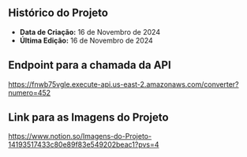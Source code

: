 ## Histórico do Projeto ##
- **Data de Criação:** 16 de Novembro de 2024
- **Última Edição:** 16 de Novembro de 2024

## Endpoint para a chamada da API ##
https://fnwb75vgle.execute-api.us-east-2.amazonaws.com/converter?numero=452

## Link para as Imagens do Projeto ##
https://www.notion.so/Imagens-do-Projeto-14193517433c80e89f83e549202beac1?pvs=4
